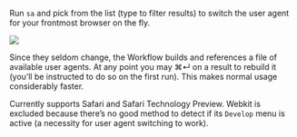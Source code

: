 Run `sa` and pick from the list (type to filter results) to switch the user agent for your frontmost browser on the fly.

![](https://i.imgur.com/cULF6XP.png)

Since they seldom change, the Workflow builds and references a file of available user agents. At any point you may ⌘↵ on a result to rebuild it (you’ll be instructed to do so on the first run). This makes normal usage considerably faster.

Currently supports Safari and Safari Technology Preview. Webkit is excluded because there’s no good method to detect if its `Develop` menu is active (a necessity for user agent switching to work).
